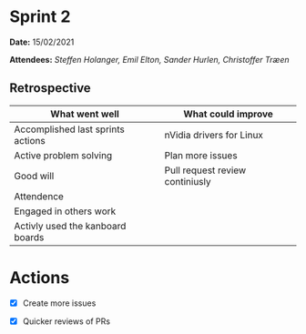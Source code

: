 
# Sprint 2

**Date:** 15/02/2021

**Attendees:** *Steffen Holanger, Emil Elton, Sander Hurlen, Christoffer Træen*

## Retrospective

| What went well                    | What could improve              |
| --------------------------------- | ------------------------------- |
| Accomplished last sprints actions | nVidia drivers for Linux        |
| Active problem solving            | Plan more issues                |
| Good will                         | Pull request review continiusly |
| Attendence                        |                                 |
| Engaged in others work            |                                 |
| Activly used the kanboard boards  |                                 |

# Actions

- [x] Create more issues
- [x] Quicker reviews of PRs

